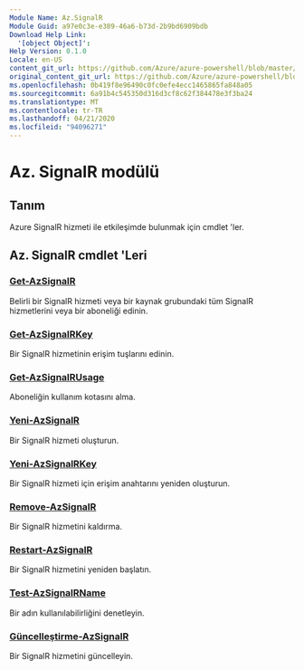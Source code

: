 ```yaml
---
Module Name: Az.SignalR
Module Guid: a97e0c3e-e389-46a6-b73d-2b9bd6909bdb
Download Help Link:
  '[object Object]': 
Help Version: 0.1.0
Locale: en-US
content_git_url: https://github.com/Azure/azure-powershell/blob/master/src/SignalR/SignalR/help/Az.SignalR.md
original_content_git_url: https://github.com/Azure/azure-powershell/blob/master/src/SignalR/SignalR/help/Az.SignalR.md
ms.openlocfilehash: 0b419f8e96490c0fc0efe4ecc1465865fa848a05
ms.sourcegitcommit: 6a91b4c545350d316d3cf8c62f384478e3f3ba24
ms.translationtype: MT
ms.contentlocale: tr-TR
ms.lasthandoff: 04/21/2020
ms.locfileid: "94096271"
---
```

# Az. SignalR modülü
## Tanım
Azure SignalR hizmeti ile etkileşimde bulunmak için cmdlet 'ler.

## Az. SignalR cmdlet 'Leri
### [Get-AzSignalR](Get-AzSignalR.md)
Belirli bir SignalR hizmeti veya bir kaynak grubundaki tüm SignalR hizmetlerini veya bir aboneliği edinin.

### [Get-AzSignalRKey](Get-AzSignalRKey.md)
Bir SignalR hizmetinin erişim tuşlarını edinin.

### [Get-AzSignalRUsage](Get-AzSignalRUsage.md)
Aboneliğin kullanım kotasını alma.

### [Yeni-AzSignalR](New-AzSignalR.md)
Bir SignalR hizmeti oluşturun.

### [Yeni-AzSignalRKey](New-AzSignalRKey.md)
Bir SignalR hizmeti için erişim anahtarını yeniden oluşturun.

### [Remove-AzSignalR](Remove-AzSignalR.md)
Bir SignalR hizmetini kaldırma.

### [Restart-AzSignalR](Restart-AzSignalR.md)
Bir SignalR hizmetini yeniden başlatın.

### [Test-AzSignalRName](Test-AzSignalRName.md)
Bir adın kullanılabilirliğini denetleyin.

### [Güncelleştirme-AzSignalR](Update-AzSignalR.md)
Bir SignalR hizmetini güncelleyin.

